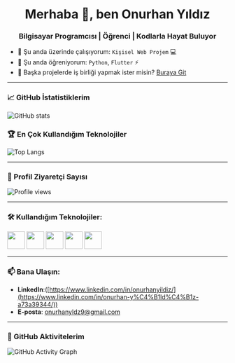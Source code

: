 <h1 align="center">Merhaba 👋, ben Onurhan Yıldız</h1>
<h3 align="center">Bilgisayar Programcısı | Öğrenci | Kodlarla Hayat Buluyor</h3>

- 🔭 Şu anda üzerinde çalışıyorum: `Kişisel Web Projem` 💻
- 🌱 Şu anda öğreniyorum: `Python`, `Flutter` ⚡
- 👯 Başka projelerde iş birliği yapmak ister misin? [Buraya Git](onurhanyldz9@gmail.com)

---

### 📈 GitHub İstatistiklerim

![GitHub stats](https://github-readme-stats.vercel.app/api?username=Roise54&show_icons=true&theme=radical)

### 🏆 En Çok Kullandığım Teknolojiler

![Top Langs](https://github-readme-stats.vercel.app/api/top-langs/?username=Roise54&layout=compact&langs_count=6&theme=radical)

---

### 👀 Profil Ziyaretçi Sayısı

![Profile views](https://komarev.com/ghpvc/?username=Roise54)

---

### 🛠️ Kullandığım Teknolojiler:

<p align="left">
  <img src="https://cdn.jsdelivr.net/gh/devicons/devicon/icons/html5/html5-original.svg" height="40"/>
  <img src="https://cdn.jsdelivr.net/gh/devicons/devicon/icons/css3/css3-original.svg" height="40"/>
  <img src="https://cdn.jsdelivr.net/gh/devicons/devicon/icons/javascript/javascript-original.svg" height="40"/>
  <img src="https://cdn.jsdelivr.net/gh/devicons/devicon/icons/react/react-original.svg" height="40"/>
  <img src="https://cdn.jsdelivr.net/gh/devicons/devicon/icons/nodejs/nodejs-original.svg" height="40"/>
</p>

---

### 📫 Bana Ulaşın:

- **LinkedIn**:([https://www.linkedin.com/in/onurhanyildiz/](https://www.linkedin.com/in/onurhan-y%C4%B1ld%C4%B1z-a73a39344/))
- **E-posta**: onurhanyldz9@gmail.com

---


### 🤖 GitHub Aktivitelerim

![GitHub Activity Graph](https://activity-graph.herokuapp.com/graph?username=Roise54&bg_color=000000&color=00ff00&line=00ff00&point=ffffff&area=true&hide_border=true)

